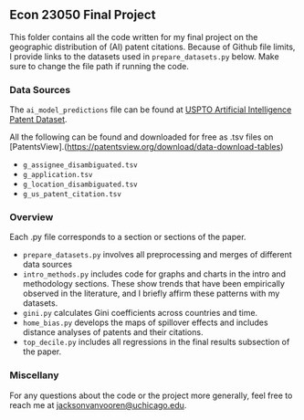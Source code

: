 ## Econ 23050 Final Project

This folder contains all the code written for my final project on the geographic distribution of (AI) patent citations.
Because of Github file limits, I provide links to the datasets used in `prepare_datasets.py` below. Make sure to change
the file path if running the code.

### Data Sources

The `ai_model_predictions` file can be found at [USPTO Artificial Intelligence Patent Dataset](https://www.uspto.gov/ip-policy/economic-research/research-datasets/artificial-intelligence-patent-dataset).

All the following can be found and downloaded for free as .tsv files on [PatentsView].(https://patentsview.org/download/data-download-tables)
- `g_assignee_disambiguated.tsv`
- `g_application.tsv`
- `g_location_disambiguated.tsv`
- `g_us_patent_citation.tsv`

### Overview

Each .py file corresponds to a section or sections of the paper.
- `prepare_datasets.py` involves all preprocessing and merges of different data sources
- `intro_methods.py` includes code for graphs and charts in the intro and methodology sections. These show trends that have been empirically observed in the literature, and I briefly affirm these patterns with my datasets.
- `gini.py` calculates Gini coefficients across countries and time.
- `home_bias.py` develops the maps of spillover effects and includes distance analyses of patents and their citations.
- `top_decile.py` includes all regressions in the final results subsection of the paper.

### Miscellany

For any questions about the code or the project more generally, feel free to reach me at jacksonvanvooren@uchicago.edu.
